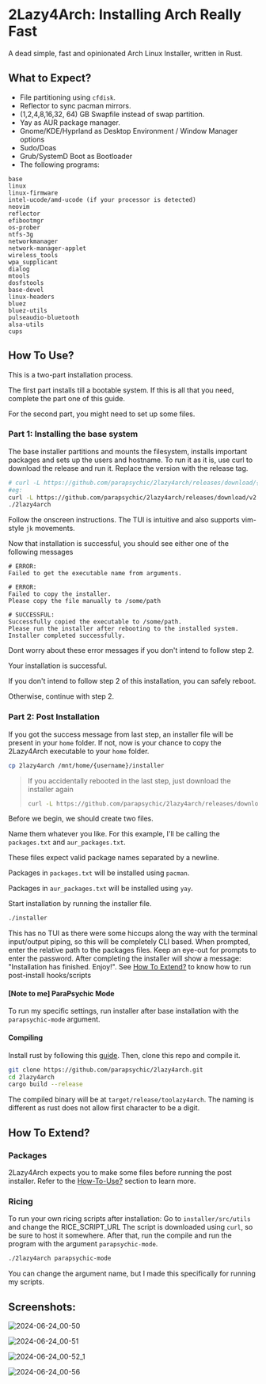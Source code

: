 # 2Lazy4Arch: Installing Arch Really Fast
A dead simple, fast and opinionated Arch Linux Installer, written in Rust.

## What to Expect?
- File partitioning using `cfdisk`.
- Reflector to sync pacman mirrors.
- (1,2,4,8,16,32, 64) GB Swapfile instead of swap partition.
- Yay as AUR package manager.
- Gnome/KDE/Hyprland as Desktop Environment / Window Manager options
- Sudo/Doas
- Grub/SystemD Boot as Bootloader
- The following programs:
```
base
linux
linux-firmware
intel-ucode/amd-ucode (if your processor is detected)
neovim
reflector
efibootmgr
os-prober
ntfs-3g
networkmanager
network-manager-applet
wireless_tools
wpa_supplicant
dialog
mtools
dosfstools
base-devel
linux-headers
bluez
bluez-utils
pulseaudio-bluetooth
alsa-utils
cups
  ```

## How To Use?
This is a two-part installation process. 

The first part installs till a bootable system. If this is all that you need, complete the part one of this guide.

For the second part, you might need to set up some files.

### Part 1: Installing the base system
The base installer partitions and mounts the filesystem, installs important packages and sets up the users and hostname.
To run it as it is, use curl to download the release and run it. Replace the version with the release tag.

```sh
# curl -L https://github.com/parapsychic/2lazy4arch/releases/download/{release}/2lazy4arch --output 2lazy4arch
#eg:
curl -L https://github.com/parapsychic/2lazy4arch/releases/download/v2.0.0/2lazy4arch --output 2lazy4arch
./2lazy4arch
```
Follow the onscreen instructions.
The TUI is intuitive and also supports vim-style `jk` movements.

Now that installation is successful, you should see either one of the following messages
```
# ERROR:
Failed to get the executable name from arguments.

# ERROR:
Failed to copy the installer.
Please copy the file manually to /some/path

# SUCCESSFUL:
Successfully copied the executable to /some/path. 
Please run the installer after rebooting to the installed system.
Installer completed successfully.

```
Dont worry about these error messages if you don't intend to follow step 2.

Your installation is successful.

If you don't intend to follow step 2 of this installation, you can safely reboot.

Otherwise, continue with step 2.

### Part 2: Post Installation
If you got the success message from last step, an installer file will be present in your `home` folder.
If not, now is your chance to copy the 2Lazy4Arch executable to your `home` folder.
```sh
cp 2lazy4arch /mnt/home/{username}/installer
```
> If you accidentally rebooted in the last step, just download the installer again
> ```sh
> curl -L https://github.com/parapsychic/2lazy4arch/releases/download/v2.0.0/2lazy4arch --output 2lazy4arch
> ```

Before we begin, we should create two files. 

Name them whatever you like. For this example, I'll be calling the `packages.txt` and `aur_packages.txt`.

These files expect valid package names separated by a newline.

Packages in `packages.txt` will be installed using `pacman`.

Packages in `aur_packages.txt` will be installed using `yay`.

Start installation by running the installer file.
```sh
./installer
```
This has no TUI as there were some hiccups along the way with the terminal input/output piping, so this will be completely CLI based.
When prompted, enter the relative path to the packages files.
Keep an eye-out for prompts to enter the password.
After completing the installer will show a message: "Installation has finished. Enjoy!".
See [How To Extend?](how-to-extend?) to know how to run post-install hooks/scripts

#### [Note to me] ParaPsychic Mode
To run my specific settings, run installer after base installation with the `parapsychic-mode` argument.


#### Compiling
Install rust by following this [guide](https://www.rust-lang.org/learn/get-started).
Then, clone this repo and compile it.
```sh
git clone https://github.com/parapsychic/2lazy4arch.git
cd 2lazy4arch
cargo build --release
```
The compiled binary will be at `target/release/toolazy4arch`. The naming is different as rust does not allow first character to be a digit.


## How To Extend?
### Packages
2Lazy4Arch expects you to make some files before running the post installer. Refer to the [How-To-Use?](#how-to-use?) section to learn more.

### Ricing
To run your own ricing scripts after installation:
Go to `installer/src/utils` and change the RICE_SCRIPT_URL
The script is downloaded using `curl`, so be sure to host it somewhere.
After that, run the compile and run the program with the argument `parapsychic-mode`.
```sh
./2lazy4arch parapsychic-mode
```
You can change the argument name, but I made this specifically for running my scripts.

## Screenshots:
![2024-06-24_00-50](https://github.com/parapsychic/2lazy4arch/assets/63157522/d3b8e8b0-4509-47f1-8a3f-7d64ced6eedb)

![2024-06-24_00-51](https://github.com/parapsychic/2lazy4arch/assets/63157522/e391206a-e384-4dd2-9ff6-7c0d85d9b845)

![2024-06-24_00-52_1](https://github.com/parapsychic/2lazy4arch/assets/63157522/4abdc61d-c80e-4d6c-a233-1ad944b5f1ec)

![2024-06-24_00-56](https://github.com/parapsychic/2lazy4arch/assets/63157522/16601791-0617-4647-bde0-2a4d73f556c6)



